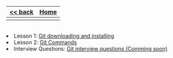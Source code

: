 
<style> 
 .markdown-body table {
   margin-bottom: -40px;
 }
 
 .markdown-body tbody {
    border-top: 2px solid #FFFFFF;
    border-bottom: 2px solid #FFFFFF;
    background-color: #FFFFFF;
}
 
.markdown-body td {
    border-right: 1px solid #FFFFFF;
    border-bottom: 1px solid #FFFFFF;
    padding: 5px;
}
</style>

| [<< back](../)                  | [Home](https://daniel-jb.github.io/CoderDojo)      |
| -------------                   | -----:                                             |
|              |       |

<br />
<li>Lesson 1: <a href="https://daniel-jb.github.io/CoderDojo/Git/Lesson_1-Downloading-And-Installing/">Git downloading and installing</a></li>
<li>Lesson 2: <a href="https://daniel-jb.github.io/CoderDojo/Git/Lesson_2-Git-Commands/">Git Commands</a></li>
<li>Interview Questions: <a href="https://daniel-jb.github.io/CoderDojo/Git/Lesson-Git-Interview-Questions/">Git interview questions (Comming soon)</a></li>

